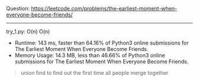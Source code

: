 Question: https://leetcode.com/problems/the-earliest-moment-when-everyone-become-friends/

---

try_1.py: O(n) O(n)

* Runtime: 143 ms, faster than 64.16% of Python3 online submissions for The Earliest Moment When Everyone Become Friends.
* Memory Usage: 14.3 MB, less than 46.66% of Python3 online submissions for The Earliest Moment When Everyone Become Friends.

> union find to find out the first time all people merge together

